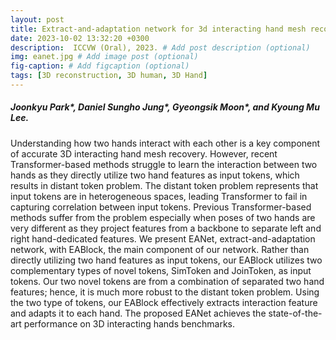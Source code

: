 ```yaml
---
layout: post
title: Extract-and-adaptation network for 3d interacting hand mesh recovery, ICCVW (Oral), 2023.
date: 2023-10-02 13:32:20 +0300
description:  ICCVW (Oral), 2023. # Add post description (optional)
img: eanet.jpg # Add image post (optional)
fig-caption: # Add figcaption (optional)
tags: [3D reconstruction, 3D human, 3D Hand]
---
```

##### Joonkyu Park\*, Daniel Sungho Jung\*, Gyeongsik Moon\*, and Kyoung Mu Lee.

Understanding how two hands interact with each other is a key component of accurate 3D interacting hand mesh recovery.
However, recent Transformer-based methods struggle to learn the interaction between two hands as they directly utilize two hand features as input tokens, which results in distant token problem.
The distant token problem represents that input tokens are in heterogeneous spaces, leading Transformer to fail in capturing correlation between input tokens.
Previous Transformer-based methods suffer from the problem especially when poses of two hands are very different as they project features from a backbone to separate left and right hand-dedicated features.
We present EANet, extract-and-adaptation network, with EABlock, the main component of our network.
Rather than directly utilizing two hand features as input tokens, our EABlock utilizes two complementary types of novel tokens, SimToken and JoinToken, as input tokens.
Our two novel tokens are from a combination of separated two hand features; hence, it is much more robust to the distant token problem.
Using the two type of tokens, our EABlock effectively extracts interaction feature and adapts it to each hand.
The proposed EANet achieves the state-of-the-art performance on 3D interacting hands benchmarks.
